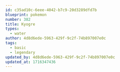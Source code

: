 ```yaml
---
id: c35ad10c-6eee-4042-b7c9-20d3289dfd7b
blueprint: pokemon
number: 382
title: Kyogre
types:
  - water
author: 4d8d6ede-5963-429f-9c2f-74b897007e0c
tags:
  - basic
  - legendary
updated_by: 4d8d6ede-5963-429f-9c2f-74b897007e0c
updated_at: 1716347436
---
```

